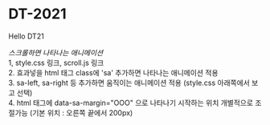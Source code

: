 # DT-2021
 
Hello DT21

*스크롤하면 나타나는 애니메이션*<br>
1, style.css 링크, scroll.js 링크<br>
2. 효과넣을 html 태그 class에 'sa' 추가하면 나타나는 애니메이션 적용<br>
3. sa-left, sa-right 등 추가하면 움직이는 애니메이션 적용 (style.css 아래쪽에서 보고 선택)<br>
4. html 태그에 data-sa-margin="OOO" 으로 나타나기 시작하는 위치 개별적으로 조절가능 (기본 위치 : 오른쪽 끝에서 200px)

